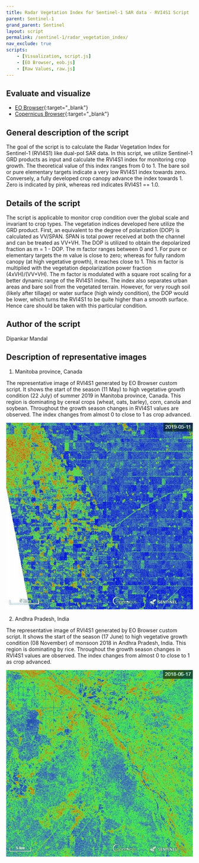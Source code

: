 ```yaml
---
title: Radar Vegetation Index for Sentinel-1 SAR data - RVI4S1 Script
parent: Sentinel-1
grand_parent: Sentinel
layout: script
permalink: /sentinel-1/radar_vegetation_index/
nav_exclude: true
scripts:
    - [Visualization, script.js]
    - [EO Browser, eob.js]
    - [Raw Values, raw.js]
---
```



## Evaluate and visualize   
 - [EO Browser](https://sentinelshare.page.link/cxF5){:target="_blank"} 
 - [Copernicus Browser](link.dataspace.copernicus.eu/v6y){:target="_blank"} 


## General description of the script

The goal of the script is to calculate the Radar Vegetation Index for Sentinel-1 (RVI4S1) like dual-pol SAR data. In this script, we utilize Sentinel-1 GRD products as input and calculate the RVI4S1 index for monitoring crop growth. The theoretical value of this index ranges from 0 to 1. The bare soil or pure elementary targets indicate a very low RVI4S1 index towards zero. Conversely, a fully developed crop canopy advance the index towards 1. Zero is indicated by pink, whereas red indicates RVI4S1 == 1.0.

## Details of the script

The script is applicable to monitor crop condition over the global scale and invariant to crop types. The vegetation indices developed here utilize the GRD product. First, an equivalent to the degree of polarization (DOP) is calculated as VV/SPAN. SPAN is total power received at both the channel and can be treated as VV+VH. The DOP is utilized to obtain the depolarized fraction as m = 1 - DOP. The m factor ranges between 0 and 1. For pure or elementary targets the m value is close to zero; whereas for fully random canopy (at high vegetative growth), it reaches close to 1. This m factor is multiplied with the vegetation depolarization power fraction (4xVH)/(VV+VH). The m factor is modulated with a square root scaling for a better dynamic range of the RVI4S1 index. The index also separates urban areas and bare soil from the vegetated terrain. However, for very rough soil (likely after tillage) or water surface (high windy condition), the DOP would be lower, which turns the RVI4S1 to be quite higher than a smooth surface. Hence care should be taken with this particular condition.

## Author of the script

Dipankar Mandal

## Description of representative images

1) Manitoba province, Canada

The representative image of RVI4S1 generated by EO Browser custom script. It shows the start of the season (11 May) to high vegetative growth condition (22 July) of summer 2019 in Manitoba province, Canada. This region is dominating by cereal crops (wheat, oats, barley), corn, canola and soybean. Throughout the growth season changes in RVI4S1 values are observed. The index changes from almost 0 to close to 1 as crop advanced.

![The script example 1](fig/Sentinel-1_AWS_S1-AWS-IW-VVVH-timelapse_Canada.gif)

2) Andhra Pradesh, India

The representative image of RVI4S1 generated by EO Browser custom script. It shows the start of the season (17 June) to high vegetative growth condition (08 November) of monsoon 2018 in Andhra Pradesh, India. This region is dominating by rice. Throughout the growth season changes in RVI4S1 values are observed. The index changes from almost 0 to close to 1 as crop advanced.

![The script example 2](fig/Sentinel-1_AWS_S1-AWS-IW-VVVH-timelapse_India.gif)
